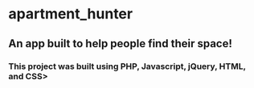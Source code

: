 # apartment_hunter

## An app built to help people find their space!
### This project was built using PHP, Javascript, jQuery, HTML, and CSS>
